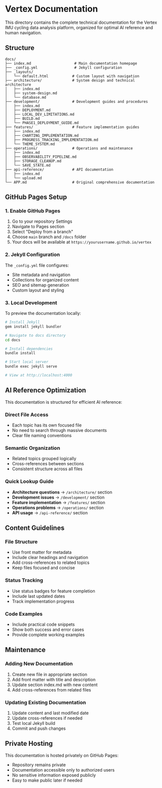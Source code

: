 # Vertex Documentation

This directory contains the complete technical documentation for the Vertex IMU cycling data analysis platform, organized for optimal AI reference and human navigation.

## Structure

```
docs/
├── index.md                    # Main documentation homepage
├── _config.yml                 # Jekyll configuration
├── _layouts/
│   └── default.html           # Custom layout with navigation
├── architecture/              # System design and technical architecture
│   ├── index.md
│   ├── system-design.md
│   └── database.md
├── development/               # Development guides and procedures
│   ├── index.md
│   ├── DEPLOYMENT.md
│   ├── LOCAL_DEV_LIMITATIONS.md
│   ├── BUILD.md
│   └── PHASE1_DEPLOYMENT_GUIDE.md
├── features/                  # Feature implementation guides
│   ├── index.md
│   ├── CHARTING_IMPLEMENTATION.md
│   ├── PROGRESS_TRACKING_IMPLEMENTATION.md
│   └── THEME_SYSTEM.md
├── operations/                # Operations and maintenance
│   ├── index.md
│   ├── OBSERVABILITY_PIPELINE.md
│   ├── STORAGE_CLEANUP.md
│   └── SAVE_STATE.md
├── api-reference/             # API documentation
│   ├── index.md
│   └── upload.md
└── APP.md                     # Original comprehensive documentation
```

## GitHub Pages Setup

### 1. Enable GitHub Pages
1. Go to your repository Settings
2. Navigate to Pages section
3. Select "Deploy from a branch"
4. Choose `main` branch and `/docs` folder
5. Your docs will be available at `https://yourusername.github.io/vertex`

### 2. Jekyll Configuration
The `_config.yml` file configures:
- Site metadata and navigation
- Collections for organized content
- SEO and sitemap generation
- Custom layout and styling

### 3. Local Development
To preview the documentation locally:

```bash
# Install Jekyll
gem install jekyll bundler

# Navigate to docs directory
cd docs

# Install dependencies
bundle install

# Start local server
bundle exec jekyll serve

# View at http://localhost:4000
```

## AI Reference Optimization

This documentation is structured for efficient AI reference:

### Direct File Access
- Each topic has its own focused file
- No need to search through massive documents
- Clear file naming conventions

### Semantic Organization
- Related topics grouped logically
- Cross-references between sections
- Consistent structure across all files

### Quick Lookup Guide
- **Architecture questions** → `/architecture/` section
- **Development issues** → `/development/` section
- **Feature implementation** → `/features/` section
- **Operations problems** → `/operations/` section
- **API usage** → `/api-reference/` section

## Content Guidelines

### File Structure
- Use front matter for metadata
- Include clear headings and navigation
- Add cross-references to related topics
- Keep files focused and concise

### Status Tracking
- Use status badges for feature completion
- Include last updated dates
- Track implementation progress

### Code Examples
- Include practical code snippets
- Show both success and error cases
- Provide complete working examples

## Maintenance

### Adding New Documentation
1. Create new file in appropriate section
2. Add front matter with title and description
3. Update section index.md with new content
4. Add cross-references from related files

### Updating Existing Documentation
1. Update content and last modified date
2. Update cross-references if needed
3. Test local Jekyll build
4. Commit and push changes

## Private Hosting

This documentation is hosted privately on GitHub Pages:
- Repository remains private
- Documentation accessible only to authorized users
- No sensitive information exposed publicly
- Easy to make public later if needed
